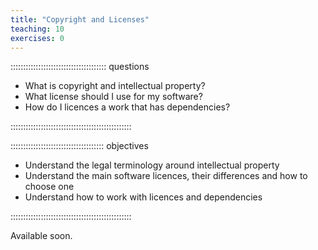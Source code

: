 ```yaml
---
title: "Copyright and Licenses"
teaching: 10
exercises: 0
---
```


:::::::::::::::::::::::::::::::::::::: questions 

- What is copyright and intellectual property?
- What license should I use for my software?
- How do I licences a work that has dependencies?

::::::::::::::::::::::::::::::::::::::::::::::::

::::::::::::::::::::::::::::::::::::: objectives
 
- Understand the legal terminology around intellectual property
- Understand the main software licences, their differences and how to choose one
- Understand how to work with licences and dependencies

::::::::::::::::::::::::::::::::::::::::::::::::


Available soon.
